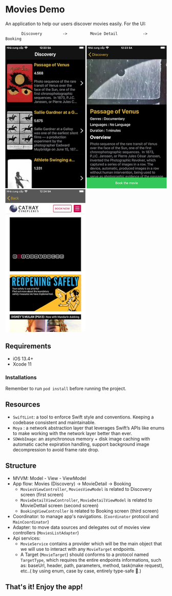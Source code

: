 # Movies Demo

An application to help our users discover movies easily. For the UI:

           Discovery         ->          Movie Detail           ->         Booking 

![](demo_files/Discovery.png)    ![](demo_files/MovieDetail.png)   ![](demo_files/Booking.png)

##  Requirements
- iOS 13.4+
- Xcode 11
### Installations
Remember to run ``` pod install ``` before running the project.

##  Resources
- ``` SwiftLint ```: a tool to enforce Swift style and conventions. Keeping a codebase consistent and maintainable.
- ``` Moya ``` : a network abstraction layer that leverages Swift’s APIs like enums to make working with the network layer better than ever.
- ``` SDWebImage ```: an asynchronous memory + disk image caching with automatic cache expiration handling, support background image decompression to avoid frame rate drop.

##  Structure
- MVVM: Model - View - ViewModel
- App flow: Movies (Discovery) -> MovieDetail -> Booking
   + ```MoviesViewController```, ```MoviesViewModel``` is related to Discovery screen (first screen)
   + ```MovieDetailViewController```, ```MovieDetailViewModel``` is related to MovieDettail screen (second screen)
   + ```BookingViewController``` is related to Booking screen (third screen)
- Coordinator: to manage app's navigations. (``` Coordinator ``` protocol and ``` MainCoordinator ```)
- Adapter: to move data sources and delegates out of movies view controllers (``` MoviesListAdapter ```)
- Api services:
    + ```MovieService``` contains a provider which will be the main object that we will use to interact with any ```MovieTarget``` endpoints.
    + A Target (```MovieTarget```) should conforms to a protocol named ```TargetType```, which requires the entire endpoints informations, such as: baseUrl, header, path, parameters, method, task(make request), etc..( by using enum, case by case, entirely type-safe 🎉.)

## That's it! Enjoy the app!
